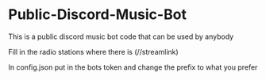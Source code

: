 # Public-Discord-Music-Bot
This is a public discord music bot code that can be used by anybody

Fill in the radio stations where there is (//streamlink)

In config.json put in the bots token and change the prefix to what you prefer
